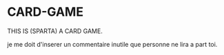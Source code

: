 # CARD-GAME
THIS IS (SPARTA) A CARD GAME.

je me doit d'inserer un commentaire inutile que personne ne lira a part toi.
